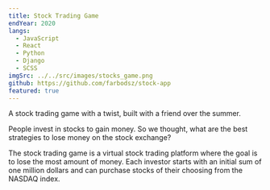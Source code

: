 ```yaml
---
title: Stock Trading Game
endYear: 2020
langs:
  - JavaScript
  - React
  - Python
  - Django
  - SCSS
imgSrc: ../../src/images/stocks_game.png
github: https://github.com/farbodsz/stock-app
featured: true
---
```


A stock trading game with a twist, built with a friend over the summer.

People invest in stocks to gain money. So we thought, what are the best
strategies to lose money on the stock exchange?

The stock trading game is a virtual stock trading platform where the goal is to
lose the most amount of money. Each investor starts with an initial sum of one
million dollars and can purchase stocks of their choosing from the NASDAQ index.
